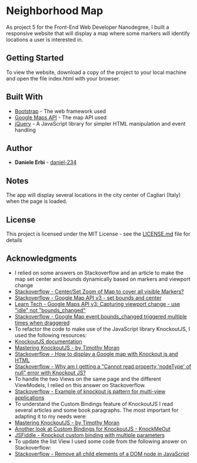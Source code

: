 # Neighborhood Map

As project 5 for the Front-End Web Developer Nanodegree, I built a responsive website that will display a map where some markers will identify
locations a user is interested in.

## Getting Started

To view the website, download a copy of the project to your local machine and open the file index.html with your browser.

## Built With

* [Bootstrap](http://getbootstrap.com/) - The web framework used
* [Google Maps API](https://developers.google.com/maps/web/) - The map API used
* [jQuery](http://jquery.com/) - A JavaScript library for simpler HTML manipulation and event handling

## Author

* **Daniele Erbì** - [daniel-234](https://github.com/daniel-234)

## Notes

The app will display several locations in the city center of Cagliari (Italy) when the page is loaded.

## License

This project is licensed under the MIT License - see the [LICENSE.md](LICENSE.md) file for details

## Acknowledgments

* I relied on some answers on Stackoverflow and an article to make the map set center and bounds dynamically based on markers and viewport change
* [Stackoverflow - Center/Set Zoom of Map to cover all visible Markers?](http://stackoverflow.com/questions/19304574/center-set-zoom-of-map-to-cover-all-visible-markers)
* [Stackoverflow - Google Map API v3 - set bounds and center](http://stackoverflow.com/questions/1556921/google-map-api-v3-set-bounds-and-center?rq=1)
* [Learn Tech - Google Maps API v3: Capturing viewport change - use "idle" not "bounds_changed"](https://learntech.imsu.ox.ac.uk/blog/?p=861)
* [Stackoverflow - Google Map event bounds_changed triggered multiple times when draggered](http://stackoverflow.com/questions/4338490/google-map-event-bounds-changed-triggered-multiple-times-when-dragging)
* To refactor the code to make use of the JavaScript library KnockoutJS, I used the following resources:
* [KnockoutJS documentation](http://knockoutjs.com/documentation/introduction.html)
* [Mastering KnockoutJS - by Timothy Moran](https://www.packtpub.com/web-development/mastering-knockoutjs)
* [Stackoverflow - How to display a Google map with Knockout js and HTML](http://stackoverflow.com/questions/39417762/how-to-display-a-google-map-with-knockout-js-and-html)
* [Stackoverflow - Why am I getting a "Cannot read property 'nodeType' of null" error with Knockout JS?](http://stackoverflow.com/questions/15090015/why-am-i-getting-a-cannot-read-property-nodetype-of-null-error-with-knockout)
* To handle the two Views on the same page and the different ViewModels, I relied on this answer on Stackoverflow.
* [Stackoverflow - Example of knockout js pattern for multi-view applications](http://stackoverflow.com/questions/8676988/example-of-knockoutjs-pattern-for-multi-view-applications/8680668#8680668)
* To understand the Custom Bindings feature of KnockoutJS I read several articles and some book paragraphs. The most important for adapting it to my needs were:
* [Mastering KnockoutJS - by Timothy Moran](https://www.packtpub.com/web-development/mastering-knockoutjs)
* [Another look at Custom Bindings for KnockoutJS - KnockMeOut](http://www.knockmeout.net/2011/07/another-look-at-custom-bindings-for.html)
* [JSFiddle - Knockout custom binding with multiple parameters](https://jsfiddle.net/NathanFriend/sectn9va/)
* To update the list View I used some code from the following answer on Stackoverflow:
* [Stackoverflow - Remove all child elements of a DOM node in JavaScript](http://stackoverflow.com/questions/3955229/remove-all-child-elements-of-a-dom-node-in-javascript)
